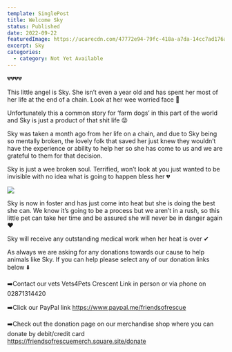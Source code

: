 ```yaml
---
template: SinglePost
title: Welcome Sky
status: Published
date: 2022-09-22
featuredImage: https://ucarecdn.com/47772e94-79fc-418a-a7da-14cc7ad176ab/
excerpt: Sky
categories:
  - category: Not Yet Available
---
```

💔💔💔💔

This little angel is Sky. She isn’t even a year old and has spent her most of her life at the end of a chain. Look at her wee worried face 🥺

Unfortunately this a common story for ‘farm dogs’ in this part of the world and Sky is just a product of that shit life 😡

Sky was taken a month ago from her life on a chain, and due to Sky being so mentally broken, the lovely folk that saved her just knew they wouldn’t have the experience or ability to help her so she has come to us and we are grateful to them for that decision.

Sky is just a wee broken soul. Terrified, won’t look at you just wanted to be invisible with no idea what is going to happen bless her 💔



![](https://scontent-lhr8-1.xx.fbcdn.net/v/t39.30808-6/306321558_1200653433814497_3015500079962038421_n.jpg?_nc_cat=109&ccb=1-7&_nc_sid=8bfeb9&_nc_ohc=0Cpu67Ln09kAX9dXppV&_nc_ht=scontent-lhr8-1.xx&oh=00_AT8SkA_8D96PivQ0hH2rN84zhn6Hc7fQNWM8C2aeDF9sGw&oe=6334F74B)

Sky is now in foster and has just come into heat but she is doing the best she can. We know it’s going to be a process but we aren’t in a rush, so this little pet can take her time and be assured she will never be in danger again ❤️

Sky will receive any outstanding medical work when her heat is over ✔

As always we are asking for any donations towards our cause to help animals like Sky. If you can help please select any of our donation links below ⬇️

➡️Contact our vets Vets4Pets Crescent Link in person or via phone on 02871314420

➡️Click our PayPal link
https://www.paypal.me/friendsofrescue

➡️Check out the donation page on our merchandise shop where you can donate by debit/credit card
https://friendsofrescuemerch.square.site/donate

![]()